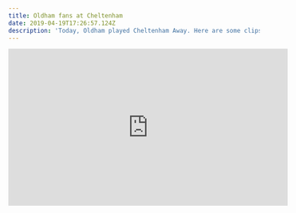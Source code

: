 ```yaml
---
title: Oldham fans at Cheltenham
date: 2019-04-19T17:26:57.124Z
description: 'Today, Oldham played Cheltenham Away. Here are some clips of today’s fans:'
---
```

<html>
<iframe width="560" height="315" src="https://www.youtube.com/embed/ejPbIyJ78tY" frameborder="0" allow="accelerometer; autoplay; encrypted-media; gyroscope; picture-in-picture" allowfullscreen></iframe>
</html>
